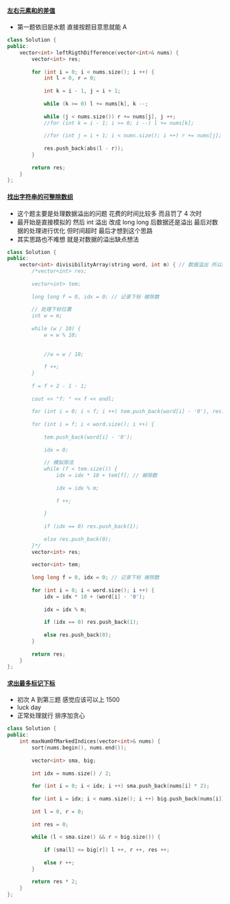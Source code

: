 #### [左右元素和的差值](https://leetcode.cn/problems/left-and-right-sum-differences/description/)

* 第一题依旧是水题 直接按题目意思就能 A

```cpp
class Solution {
public:
    vector<int> leftRigthDifference(vector<int>& nums) {
        vector<int> res;
        
        for (int i = 0; i < nums.size(); i ++) {
            int l = 0, r = 0;
            
            int k = i - 1, j = i + 1;
            
            while (k >= 0) l += nums[k], k --;
            
            while (j < nums.size()) r += nums[j], j ++;
            //for (int k = i - 1; i >= 0; i --) l += nums[k];
            
            //for (int j = i + 1; i < nums.size(); i ++) r += nums[j];
            
            res.push_back(abs(l - r));
        }
        
        return res;
    }
};
```

#### [找出字符串的可整除数组](https://leetcode.cn/problems/find-the-divisibility-array-of-a-string/description/)

* 这个题主要是处理数据溢出的问题 花费的时间比较多 而且罚了 4 次时
* 最开始是直接模拟的 然后 int 溢出 改成 long long 后数据还是溢出 最后对数据的处理进行优化 但时间超时 最后才想到这个思路
* 其实思路也不难想 就是对数据的溢出缺点想法

```cpp
class Solution {
public:
    vector<int> divisibilityArray(string word, int m) { // 数据溢出 所以想模拟除法
        /*vector<int> res;
        
        vector<int> tem;
        
        long long f = 0, idx = 0; // 记录下标 被除数
        
        // 处理下标位置
        int w = m;
        
        while (w / 10) {
            w = w % 10;
            
            
            //w = w / 10;
            
            f ++;
        }
        
        f = f + 2 - 1 - 1;
        
        cout << "f: " << f << endl;
        
        for (int i = 0; i < f; i ++) tem.push_back(word[i] - '0'), res.push_back(0);
        
        for (int i = f; i < word.size(); i ++) {
            
            tem.push_back(word[i] - '0');
            
            idx = 0;
            
            // 模拟除法
            while (f < tem.size()) {
                idx = idx * 10 + tem[f]; // 被除数
                
                idx = idx % m;
                
                f ++;
                
            }
            
            if (idx == 0) res.push_back(1);
            
            else res.push_back(0);
        }*/
        vector<int> res;
        
        vector<int> tem;
        
        long long f = 0, idx = 0; // 记录下标 被除数
        
        for (int i = 0; i < word.size(); i ++) {
            idx = idx * 10 + (word[i] - '0');
                
            idx = idx % m;
            
            if (idx == 0) res.push_back(1);
            
            else res.push_back(0);
        }
        
        return res;
    }
};
```

#### [求出最多标记下标](https://leetcode.cn/problems/find-the-maximum-number-of-marked-indices/)

* 初次 A 到第三题 感觉应该可以上 1500
* luck day
* 正常处理就行 排序加贪心

```cpp
class Solution {
public:
    int maxNumOfMarkedIndices(vector<int>& nums) {
        sort(nums.begin(), nums.end());
        
        vector<int> sma, big;
        
        int idx = nums.size() / 2;
        
        for (int i = 0; i < idx; i ++) sma.push_back(nums[i] * 2);
        
        for (int i = idx; i < nums.size(); i ++) big.push_back(nums[i]);
        
        int l = 0, r = 0;
        
        int res = 0;
        
        while (l < sma.size() && r < big.size()) {
            
            if (sma[l] <= big[r]) l ++, r ++, res ++;
            
            else r ++;
        }
        
        return res * 2;
    }
};
```